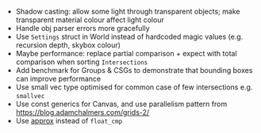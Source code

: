 - Shadow casting: allow some light through transparent objects; make transparent material colour affect light colour 
- Handle obj parser errors more gracefully
- Use `Settings` struct in World instead of hardcoded magic values (e.g. recursion depth, skybox colour)
- Maybe performance: replace partial comparison + expect with total comparison when sorting `Intersections`
- Add benchmark for Groups & CSGs to demonstrate that bounding boxes can improve performance
- Use small vec type optimised for common case of few intersections e.g. `smallvec`
- Use const generics for Canvas, and use parallelism pattern from https://blog.adamchalmers.com/grids-2/
- Use [approx](https://docs.rs/approx/0.4.0/approx/index.html) instead of `float_cmp`